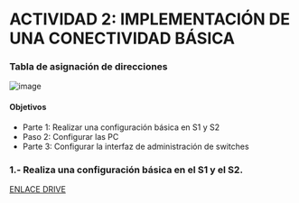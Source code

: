 # ACTIVIDAD 2: IMPLEMENTACIÓN DE UNA CONECTIVIDAD BÁSICA 

### Tabla de asignación de direcciones

![image](https://github.com/nardyliz12/Comunicacion_datos_y_redes_pe/assets/151795724/17408c87-5075-4b0f-903e-eb5eb900682c)

#### Objetivos
- Parte 1: Realizar una configuración básica en S1 y S2
- Paso 2: Configurar las PC
- Parte 3: Configurar la interfaz de administración de switches


### 1.- Realiza una configuración básica en el S1 y el S2.
[ENLACE DRIVE](https://drive.google.com/file/d/15rAEoio1yNvA7w02ewi931LaT6Dx7kYT/view)
